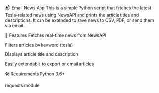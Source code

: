 📬 Email News App
This is a simple Python script that fetches the latest Tesla-related news using NewsAPI and prints the article titles and descriptions. It can be extended to save news to CSV, PDF, or send them via email.

🧠 Features
Fetches real-time news from NewsAPI

Filters articles by keyword (tesla)

Displays article title and description

Easily extendable to export or email articles

🛠️ Requirements
Python 3.6+

requests module
